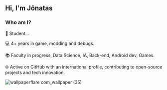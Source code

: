 ## Hi, I'm Jônatas

<!-- BIO:START -->

### Who am I?

🧭 Student...

💻 4+ years in game, modding and debugs.

📚 Faculty in progress, Data Science, IA, Back-end, Android dev, Games.

🌐 Active on GitHub with an international profile, contributing to open-source projects and tech innovation.

</details>

</details>

<!-- BIO:END -->


<!-- SKILLSET:START -->

![wallpaperflare com_wallpaper (35)](https://github.com/J0natas/J0natas/assets/89864229/dbf0b46b-6713-47d9-8719-df3c9519ce1f)
